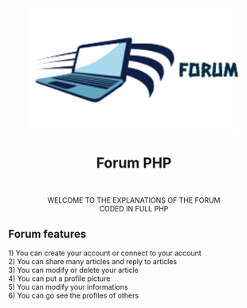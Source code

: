<p align="center">
  <img src="assets/img/logo.png" width="420" title="hover text">
  <h1 align="center">Forum PHP</h1>
</p>
<br>
<p align="center">
    WELCOME TO THE EXPLANATIONS OF THE FORUM<br>
    CODED IN FULL PHP
</p>
<p align="left">
    <h2>Forum features</h2>
</p>
<p align="left">
    1) You can create your account or connect to your account<br>
    2) You can share many articles and reply to articles<br>
    3) You can modify or delete your article<br>
    4) You can put a profile picture<br>
    5) You can modify your informations<br>
    6) You can go see the profiles of others <br>
</p>